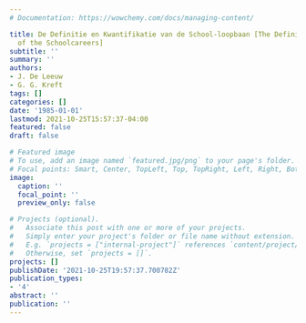 ```yaml
---
# Documentation: https://wowchemy.com/docs/managing-content/

title: De Definitie en Kwantifikatie van de School-loopbaan [The Definition and Quantification
  of the Schoolcareers]
subtitle: ''
summary: ''
authors:
- J. De Leeuw
- G. G. Kreft
tags: []
categories: []
date: '1985-01-01'
lastmod: 2021-10-25T15:57:37-04:00
featured: false
draft: false

# Featured image
# To use, add an image named `featured.jpg/png` to your page's folder.
# Focal points: Smart, Center, TopLeft, Top, TopRight, Left, Right, BottomLeft, Bottom, BottomRight.
image:
  caption: ''
  focal_point: ''
  preview_only: false

# Projects (optional).
#   Associate this post with one or more of your projects.
#   Simply enter your project's folder or file name without extension.
#   E.g. `projects = ["internal-project"]` references `content/project/deep-learning/index.md`.
#   Otherwise, set `projects = []`.
projects: []
publishDate: '2021-10-25T19:57:37.700782Z'
publication_types:
- '4'
abstract: ''
publication: ''
---
```

